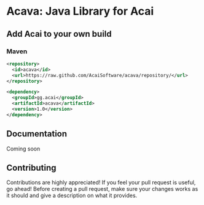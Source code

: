 # Acava: Java Library for Acai

## Add Acai to your own build
### Maven
```xml
<repository>
  <id>acava</id>
  <url>https://raw.github.com/AcaiSoftware/acava/repository/</url>
</repository>

<dependency>
  <groupId>gg.acai</groupId>
  <artifactId>acava</artifactId>
  <version>1.0</version>
</dependency>
```

## Documentation
Coming soon

## Contributing
Contributions are highly appreciated! If you feel your pull request is useful, go ahead!
Before creating a pull request, make sure your changes works as it should and give a description on what it provides.
